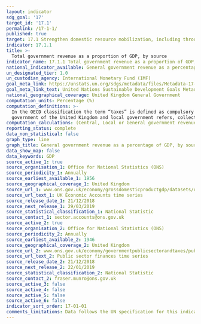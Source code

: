 ```yaml
---
layout: indicator
sdg_goal: '17'
target_id: '17.1'
permalink: /17-1-1/
published: true
target: 17.1 Strengthen domestic resource mobilization, including through international support to developing countries, to improve domestic capacity for tax and other revenue collection
indicator: 17.1.1
title: >-
  Total government revenue as a proportion of GDP, by source
indicator_name: 17.1.1 Total government revenue as a proportion of GDP, by source
national_indicator_available: General government revenue as a percentage of GDP, by source
un_designated_tier: 1.0
un_custodian_agency: International Monetary Fund (IMF)
goal_meta_link: https://unstats.un.org/sdgs/metadata/files/Metadata-17-01-01.pdf
goal_meta_link_text: United Nations Sustainable Development Goals Metadata (PDF 469 KB)
national_geographical_coverage: United Kingdom General Government
computation_units: Percentage (%)
computation_definitions: >-
  In the OECD classification the term “taxes” is defined as compulsory unrequited payments to general government. The definition of government follows that of the 2008 System of National Accounts (SNA). As disagregations of general government, central government here refers to the
  government of the United Kingdom and local government refers, collectively, to the administration of counties or districts, with representatives elected by those who live there.
computation_calculations: (Central, Local or General government revenue / GDP) * 100
reporting_status: complete
data_non_statistical: false
graph_type: line
graph_title: General government revenue as a percentage of GDP, by source
data_show_map: false
data_keywords: GDP
source_active_1: true
source_organisation_1: Office for National Statistics (ONS)
source_periodicity_1: Annually
source_earliest_available_1: 1956
source_geographical_coverage_1: United Kingdom
source_url_1: www.ons.gov.uk/economy/grossdomesticproductgdp/datasets/unitedkingdomeconomicaccounts
source_url_text_1: UK Economic Accounts time series
source_release_date_1: 21/12/2018
source_next_release_1: 29/03/2019
source_statistical_classification_1: National Statistic
source_contact_1: sector.accounts@ons.gov.uk
source_active_2: true
source_organisation_2: Office for National Statistics (ONS)
source_periodicity_2: Annually
source_earliest_available_2: 1946
source_geographical_coverage_2: United Kingdom
source_url_2: www.ons.gov.uk/economy/governmentpublicsectorandtaxes/publicsectorfinance/datasets/publicsectorfinances
source_url_text_2: Public sector finances time series
source_release_date_2: 21/12/2018
source_next_release_2: 22/01/2019
source_statistical_classification_2: National Statistic
source_contact_2: fraser.munro@ons.gov.uk
source_active_3: false
source_active_4: false
source_active_5: false
source_active_6: false
indicator_sort_order: 17-01-01
comments_limitations: Data follows the UN specification for this indicator. This indicator has been identified in collaboration with topic experts.
---
```

